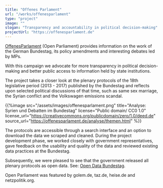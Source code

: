 ```yaml
---
title: "Offenes Parlament"
url: "/works/offenesparlament"
type: "project"
image: ""
slogan: "Transparency and accountability in political decision-making"
projectUrl: "https://offenesparlament.de"
---
```


[OffenesParlament](https://offenesparlament.de) (Open Parliament) provides information on the work of the German Bundestag, its policy amendments and interesting debates led by MPs. 

With this campaign we advocate for more transparency in political decision-making and better public access to information held by state institutions.

The project takes a closer look at the plenary protocols of the 18th legislative period (2013 - 2017)
published by the Bundestag and reflects upon selected political discussions of that time, such as same sex marriage, the Syrian conflict and the Volkswagen emissions scandal. 

{{%image src="/assets/images/offenesparlament.png" title="Analyse: Syrien und Debatten im Bundestag" license="Public domain/ CC0 1.0" license_url="https://creativecommons.org/publicdomain/zero/1.0/deed.de" source_url="https://offenesparlament.de/analyse/themen.html" %}}

The protocols are accessible through a search interface and an option to download the data we scraped and cleaned. During the project development phase, we worked closely with government representatives, gave feedback on the usability and quality of the data and reviewed existing data practices at the Bundestag. 

Subsequently, we were pleased to see that the government released all plenary protocols as open data. See: [Open Data Bundestag](https://www.bundestag.de/services/opendata). 

Open Parliament was featured by golem.de, taz.de, heise.de and netzpolitik.org. 
